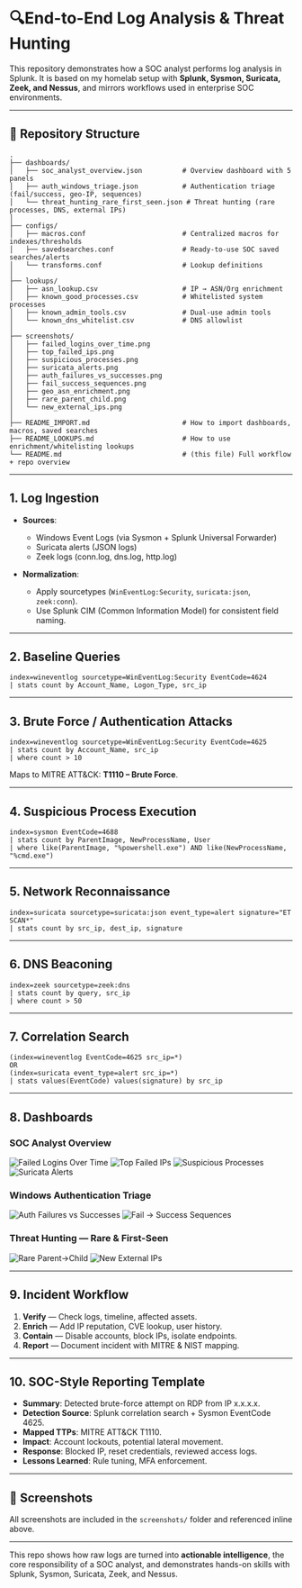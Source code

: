 # 🔍End-to-End Log Analysis & Threat Hunting

This repository demonstrates how a SOC analyst performs log analysis in Splunk. It is based on my homelab setup with **Splunk, Sysmon, Suricata, Zeek, and Nessus**, and mirrors workflows used in enterprise SOC environments.

---

## 📂 Repository Structure

```
.
├── dashboards/
│   ├── soc_analyst_overview.json          # Overview dashboard with 5 panels
│   ├── auth_windows_triage.json           # Authentication triage (fail/success, geo-IP, sequences)
│   └── threat_hunting_rare_first_seen.json # Threat hunting (rare processes, DNS, external IPs)
│
├── configs/
│   ├── macros.conf                        # Centralized macros for indexes/thresholds
│   ├── savedsearches.conf                 # Ready-to-use SOC saved searches/alerts
│   └── transforms.conf                    # Lookup definitions
│
├── lookups/
│   ├── asn_lookup.csv                     # IP → ASN/Org enrichment
│   ├── known_good_processes.csv           # Whitelisted system processes
│   ├── known_admin_tools.csv              # Dual-use admin tools
│   └── known_dns_whitelist.csv            # DNS allowlist
│
├── screenshots/                           
│   ├── failed_logins_over_time.png
│   ├── top_failed_ips.png
│   ├── suspicious_processes.png
│   ├── suricata_alerts.png
│   ├── auth_failures_vs_successes.png
│   ├── fail_success_sequences.png
│   ├── geo_asn_enrichment.png
│   ├── rare_parent_child.png
│   └── new_external_ips.png
│
├── README_IMPORT.md                       # How to import dashboards, macros, saved searches
├── README_LOOKUPS.md                      # How to use enrichment/whitelisting lookups
└── README.md                              # (this file) Full workflow + repo overview
```

---

## 1. Log Ingestion

* **Sources**:

  * Windows Event Logs (via Sysmon + Splunk Universal Forwarder)
  * Suricata alerts (JSON logs)
  * Zeek logs (conn.log, dns.log, http.log)
* **Normalization**:

  * Apply sourcetypes (`WinEventLog:Security`, `suricata:json`, `zeek:conn`).
  * Use Splunk CIM (Common Information Model) for consistent field naming.

---

## 2. Baseline Queries

```spl
index=wineventlog sourcetype=WinEventLog:Security EventCode=4624
| stats count by Account_Name, Logon_Type, src_ip
```

---

## 3. Brute Force / Authentication Attacks

```spl
index=wineventlog sourcetype=WinEventLog:Security EventCode=4625
| stats count by Account_Name, src_ip
| where count > 10
```

Maps to MITRE ATT\&CK: **T1110 – Brute Force**.

---

## 4. Suspicious Process Execution

```spl
index=sysmon EventCode=4688
| stats count by ParentImage, NewProcessName, User
| where like(ParentImage, "%powershell.exe") AND like(NewProcessName, "%cmd.exe")
```

---

## 5. Network Reconnaissance

```spl
index=suricata sourcetype=suricata:json event_type=alert signature="ET SCAN*"
| stats count by src_ip, dest_ip, signature
```

---

## 6. DNS Beaconing

```spl
index=zeek sourcetype=zeek:dns
| stats count by query, src_ip
| where count > 50
```

---

## 7. Correlation Search

```spl
(index=wineventlog EventCode=4625 src_ip=*)
OR
(index=suricata event_type=alert src_ip=*)
| stats values(EventCode) values(signature) by src_ip
```

---

## 8. Dashboards

### SOC Analyst Overview

![Failed Logins Over Time](screenshots/failed_logins_over_time.png)
![Top Failed IPs](screenshots/top_failed_ips.png)
![Suspicious Processes](screenshots/suspicious_processes.png)
![Suricata Alerts](screenshots/suricata_alerts.png)

### Windows Authentication Triage

![Auth Failures vs Successes](screenshots/auth_failures_vs_successes.png)
![Fail → Success Sequences](screenshots/fail_success_sequences.png)

### Threat Hunting — Rare & First-Seen

![Rare Parent→Child](screenshots/rare_parent_child.png)
![New External IPs](screenshots/new_external_ips.png)

---

## 9. Incident Workflow

1. **Verify** — Check logs, timeline, affected assets.
2. **Enrich** — Add IP reputation, CVE lookup, user history.
3. **Contain** — Disable accounts, block IPs, isolate endpoints.
4. **Report** — Document incident with MITRE & NIST mapping.

---

## 10. SOC-Style Reporting Template

* **Summary**: Detected brute-force attempt on RDP from IP x.x.x.x.
* **Detection Source**: Splunk correlation search + Sysmon EventCode 4625.
* **Mapped TTPs**: MITRE ATT\&CK T1110.
* **Impact**: Account lockouts, potential lateral movement.
* **Response**: Blocked IP, reset credentials, reviewed access logs.
* **Lessons Learned**: Rule tuning, MFA enforcement.

---

## 📸 Screenshots

All screenshots are included in the `screenshots/` folder and referenced inline above.

---

This repo shows how raw logs are turned into **actionable intelligence**, the core responsibility of a SOC analyst, and demonstrates hands-on skills with Splunk, Sysmon, Suricata, Zeek, and Nessus.
